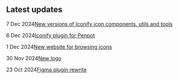 <!-- DO NOT EDIT THIS COMPONENT IT IS AUTOGENERATED -->
## Latest updates

<div class="latest-news">
<p><span>7 Dec 2024</span><a href="/news/2024.html#components-update-dec">New versions of Iconify icon components, utils and tools</a></p>
<p><span>6 Dec 2024</span><a href="/news/2024.html#penpot-plugin">Iconify plugin for Penpot</a></p>
<p><span>1 Dec 2024</span><a href="/news/2024.html#icon-sets-rebrand">New website for browsing icons</a></p>
<p><span>30 Nov 2024</span><a href="/news/2024.html#rebrand">New logo</a></p>
<p><span>23 Oct 2024</span><a href="/news/2024.html#figma-31">Figma plugin rewrite</a></p>
</div>
